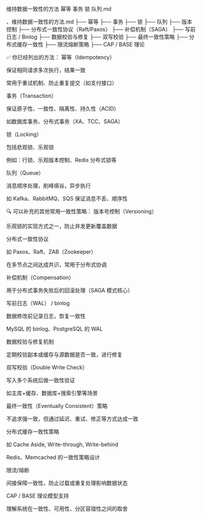 维持数据一致性的方法 幂等 事务 锁 队列.md

、维持数据一致性的方法.md
├── 幂等
├── 事务
├── 锁
├── 队列
├── 版本控制
├── 分布式一致性协议（Raft/Paxos）
├── 补偿机制（SAGA）
├── 写前日志 / Binlog
├── 数据校验与修复
├── 双写校验
├── 最终一致性策略
├── 分布式缓存一致性
├── 限流熔断策略
├── CAP / BASE 理论

✅ 你已经列出的方法：
幂等（Idempotency）

保证相同请求多次执行，结果一致

常用于重试机制、防止重复提交（如支付接口）

事务（Transaction）

保证原子性、一致性、隔离性、持久性（ACID）

如数据库事务、分布式事务（XA、TCC、SAGA）

锁（Locking）

包括悲观锁、乐观锁

例如：行锁、乐观版本控制、Redis 分布式锁等

队列（Queue）

消息顺序处理，削峰填谷，异步执行

如 Kafka、RabbitMQ、SQS 保证消息不丢、顺序性



🔍 可以补充的其他常用一致性策略：
版本号控制（Versioning）

乐观锁的实现方式之一，防止并发更新覆盖数据

分布式一致性协议

如 Paxos、Raft、ZAB（Zookeeper）

在多节点之间达成共识，常用于分布式协调

补偿机制（Compensation）

用于分布式事务失败后的回滚处理（SAGA 模式核心）

写前日志（WAL） / binlog

数据修改前记录日志，恢复一致性

MySQL 的 binlog、PostgreSQL 的 WAL

数据校验与修复机制

定期校验副本或缓存与源数据是否一致，进行修复

双写校验（Double Write Check）

写入多个系统后做一致性验证

如主库+缓存、数据库+搜索引擎等场景

最终一致性（Eventually Consistent）策略

不追求强一致，但通过延迟、重试、修正等方式达成一致

分布式缓存一致性策略

如 Cache Aside, Write-through, Write-behind

Redis、Memcached 的一致性策略设计

限流/熔断

间接保障一致性，防止过载或重复处理影响数据状态

CAP / BASE 理论模型支持

理解系统在一致性、可用性、分区容错性之间的取舍